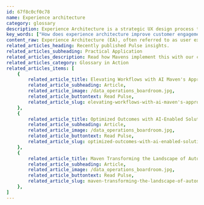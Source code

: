 ```yaml
---
id: 67f8c0cf0c78
name: Experience architecture
category: glossary
description: Experience Architecture is a strategic UX design process that orchestrates a user's journey with a company online, ensuring interfaces are accessible and crafting exceptional engagements to enhance a brand's image and facilitate the success of businesses in the digital landscape.
key_words: ["How does experience architecture improve customer engagement?", "What is the role of experience architecture in user interface design?", "How do businesses benefit from effective experience architecture?", "Why is experience architecture important for IoT implementations?", "What are the components of a robust experience architecture strategy?", "How does experience architecture contribute to a brand's image?", "What are the best practices in creating a successful user experience architecture?", "How does experience architecture enhance online user journeys?", "Why should companies invest in experience architecture for digital transformation?", "How does experience architecture address universal design and accessibility?"]
content_raw: Experience Architecture (EA), often referred to as user experience architecture, is the methodical process of creating an online user experience (UX) for a variety of users, including customers, employees, partners, and visitors. It's a mosaic of various fields including information architecture (IA), interaction design, and experience design (XD), painting a vivid picture of the user's journey online. So, what does Experience Architecture (EA) ultimately provide for a business? Firstly, EA serves as a comprehensive UX roadmap. It offers a broader perspective on the user journey, spotlighting systems and structures users will engage with while exploring a company's capabilities, products, and services. Secondly, EA functions as an engagement instrument. An effectual EA, through a logical and intuitive user engagement sequence, paves the way for exceptional user experiences that elevate a brand's image. Lastly, EA acts as an all-inclusive design tool. As a subset of inclusive/universal design, EA fosters the creation of user interfaces that are attainable by audiences of diverse abilities, ages, and impairments. In the fast-paced world of IoT implementations, businesses face considerable complexity and challenges, necessitating a robust EA. To exploit the data potentials of their products and services, business decision-makers must evolve their perspectives. They must seamlessly integrate, secure, and manage a massive influx of data from assorted devices while adopting new methodologies and tools to analyze and deliver these insights swiftly. Realizing the far-reaching implications of such changes, companies often adopt a proven and effective experience architecture blueprint. It not only expedites the delivery of secure, scalable, and interoperable IoT products, services, and solutions but also guides a consistent enterprise-wide approach to everything from industry-specific applications to interoperability and edge computing. Consequently, an effective experience architecture is indispensable in today's digital landscape, focused on the growth and success of businesses.
related_articles_heading: Recently published Pulse insights.
related_articles_subheading: Practical Application
related_articles_description: Read how Mavens implement this with our clients.
related_articles_category: Glossary in Action
related_articles_items: [
	{
		related_article_title: Elevating Workflows with AI Maven's Approach,
		related_article_subheading: Article,
		related_article_image: /data_operations_boardroom.jpg,
		related_article_buttontext: Read Pulse,
		related_article_slug: elevating-workflows-with-ai-maven's-approach
	},
	{
		related_article_title: Optimized Outcomes with AI-Enabled Solutions,
		related_article_subheading: Article,
		related_article_image: /data_operations_boardroom.jpg,
		related_article_buttontext: Read Pulse,
		related_article_slug: optimized-outcomes-with-ai-enabled-solutions
	},
	{
		related_article_title: Maven Transforming the Landscape of Autonomous Vehicles,
		related_article_subheading: Article,
		related_article_image: /data_operations_boardroom.jpg,
		related_article_buttontext: Read Pulse,
		related_article_slug: maven-transforming-the-landscape-of-autonomous-vehicles
	},
]
---
```

